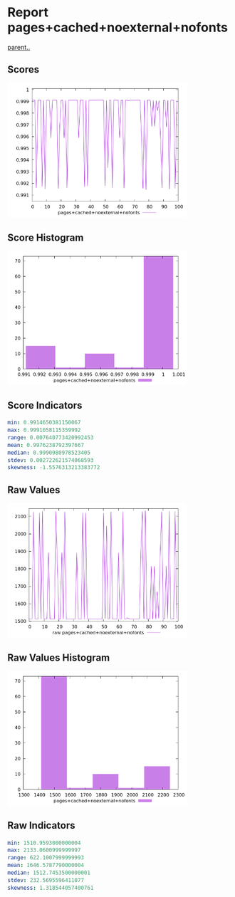 # Report pages+cached+noexternal+nofonts

[parent..](./..)  


## Scores

![score](./score.png)  

## Score Histogram

![hist](./hist.png)  

## Score Indicators

```yaml
min: 0.9914650381150067
max: 0.9991058115359992
range: 0.007640773420992453
mean: 0.9976238792397667
median: 0.9990980978523405
stdev: 0.002722621574068593
skewness: -1.5576313213383772

```

## Raw Values

![raw](./raw.png)  

## Raw Values Histogram

![raw hist](./raw_hist.png)  

## Raw Indicators

```yaml
min: 1510.9593000000004
max: 2133.0600999999997
range: 622.1007999999993
mean: 1646.5787790000004
median: 1512.7453500000001
stdev: 232.5695596411077
skewness: 1.318544057400761

```

<style>
  img {
    max-width: 80%;
  }
</style>
      
